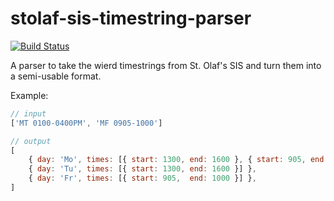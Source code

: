 # stolaf-sis-timestring-parser

[![Build Status](https://travis-ci.org/StoDevX/sto-sis-time-parser.svg?branch=master)](https://travis-ci.org/hawkrives/sto-sis-time-parser)

A parser to take the wierd timestrings from St. Olaf's SIS and turn them into a semi-usable format.

Example:

```js
// input
['MT 0100-0400PM', 'MF 0905-1000']

// output
[
	{ day: 'Mo', times: [{ start: 1300, end: 1600 }, { start: 905, end: 1000 }] },
	{ day: 'Tu', times: [{ start: 1300, end: 1600 }] },
	{ day: 'Fr', times: [{ start: 905,  end: 1000 }] },
]
```

